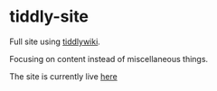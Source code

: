 # tiddly-site
Full site using [tiddlywiki](https://tiddlywiki.com).

Focusing on content instead of miscellaneous things.

The site is currently live [here](https://tiddly.damu.page)
